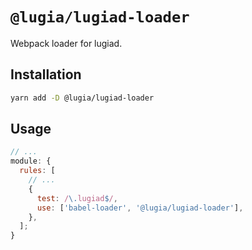 # `@lugia/lugiad-loader`

Webpack loader for lugiad.

## Installation

```sh
yarn add -D @lugia/lugiad-loader
```

## Usage

```js
// ...
module: {
  rules: [
    // ...
    {
      test: /\.lugiad$/,
      use: ['babel-loader', '@lugia/lugiad-loader'],
    },
  ];
}
```
